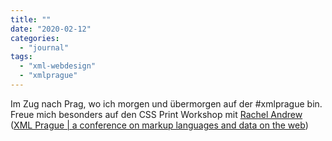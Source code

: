 ```yaml
---
title: ""
date: "2020-02-12"
categories: 
  - "journal"
tags: 
  - "xml-webdesign"
  - "xmlprague"
---
```


Im Zug nach Prag, wo ich morgen und übermorgen auf der #xmlprague bin. Freue mich besonders auf den CSS Print Workshop mit [Rachel Andrew](https://twitter.com/rachelandrew?lang=de "Rachel Andrew (@rachelandrew) / Twitter") ([XML Prague | a conference on markup languages and data on the web](https://www.xmlprague.cz/ "XML Prague | a conference on markup languages and data on the web"))
